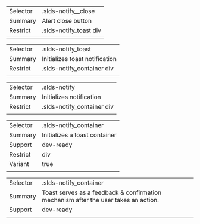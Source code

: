 
|  |  |
|-------|-------|
| Selector | .slds-notify__close  |
| Summary | Alert close button |
| Restrict | .slds-notify_toast div |
|  |  |


|  |  |
|-------|-------|
| Selector | .slds-notify_toast  |
| Summary | Initializes toast notification |
| Restrict | .slds-notify_container div |
|  |  |


|  |  |
|-------|-------|
| Selector | .slds-notify  |
| Summary | Initializes notification |
| Restrict | .slds-notify_container div |
|  |  |


|  |  |
|-------|-------|
| Selector | .slds-notify_container  |
| Summary | Initializes a toast container |
| Support | dev-ready |
| Restrict | div |
| Variant | true |
|  |  |


|  |  |
|-------|-------|
| Selector | .slds-notify_container  |
| Summary | Toast serves as a feedback & confirmation mechanism after the user takes an action. |
| Support | dev-ready |
|  |  |

